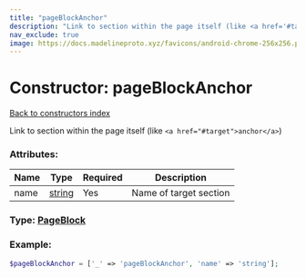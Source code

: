 ```yaml
---
title: "pageBlockAnchor"
description: "Link to section within the page itself (like <a href='#target'>anchor</a>)"
nav_exclude: true
image: https://docs.madelineproto.xyz/favicons/android-chrome-256x256.png
---
```

# Constructor: pageBlockAnchor  
[Back to constructors index](/API_docs/constructors/index.md)



Link to section within the page itself (like `<a href="#target">anchor</a>`)

### Attributes:

| Name     |    Type       | Required | Description |
|----------|---------------|----------|-------------|
|name|[string](/API_docs/types/string.md) | Yes|Name of target section|



### Type: [PageBlock](/API_docs/types/PageBlock.md)


### Example:

```php
$pageBlockAnchor = ['_' => 'pageBlockAnchor', 'name' => 'string'];
```  
